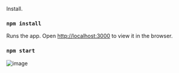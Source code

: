 Install.

### `npm install`

Runs the app. Open [http://localhost:3000](http://localhost:3000) to view it in the browser.

### `npm start`

![image](https://user-images.githubusercontent.com/24934754/170227078-4ce73b38-c54a-44ae-bb02-574b2c5ca55e.png)

